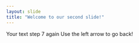 ```yaml
---
layout: slide
title: "Welcome to our second slide!"
---
```

Your text step 7 again
Use the left arrow to go back!
